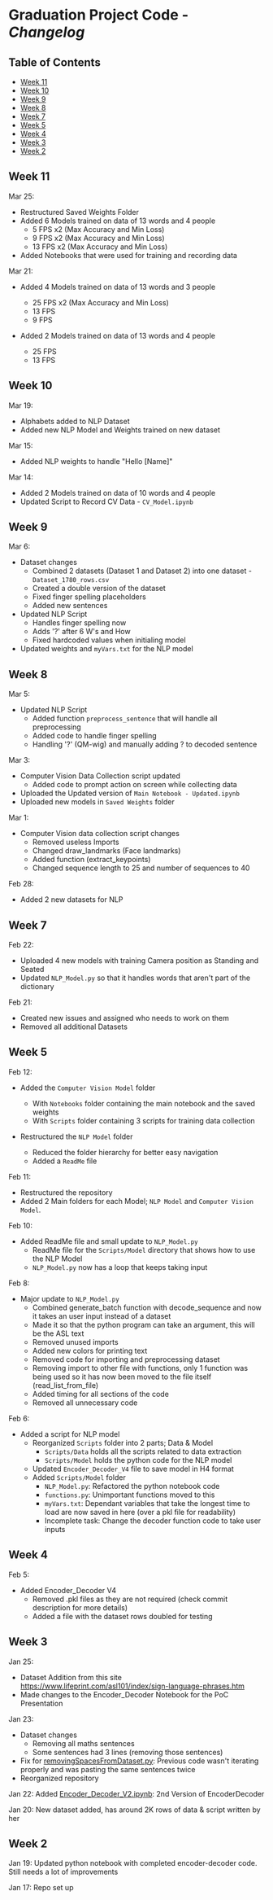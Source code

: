 # Graduation Project Code - *Changelog* <!-- omit in toc -->

## Table of Contents <!-- omit in toc -->

- [Week 11](#week-11)
- [Week 10](#week-10)
- [Week 9](#week-9)
- [Week 8](#week-8)
- [Week 7](#week-7)
- [Week 5](#week-5)
- [Week 4](#week-4)
- [Week 3](#week-3)
- [Week 2](#week-2)

## Week 11

Mar 25:

- Restructured Saved Weights Folder
- Added 6 Models trained on data of 13 words and 4 people
  - 5 FPS x2 (Max Accuracy and Min Loss)
  - 9 FPS x2 (Max Accuracy and Min Loss)
  - 13 FPS x2 (Max Accuracy and Min Loss)
- Added Notebooks that were used for training and recording data

Mar 21:

- Added 4 Models trained on data of 13 words and 3 people
  - 25 FPS x2 (Max Accuracy and Min Loss)
  - 13 FPS
  - 9 FPS

- Added 2 Models trained on data of 13 words and 4 people
  - 25 FPS
  - 13 FPS

## Week 10

Mar 19:

- Alphabets added to NLP Dataset
- Added new NLP Model and Weights trained on new dataset

Mar 15:

- Added NLP weights to handle "Hello [Name]"

Mar 14:

- Added 2 Models trained on data of 10 words and 4 people
- Updated Script to Record CV Data - `CV_Model.ipynb`

## Week 9

Mar 6:

- Dataset changes
  - Combined 2 datasets (Dataset 1 and Dataset 2) into one dataset - `Dataset_1780_rows.csv`
  - Created a double version of the dataset
  - Fixed finger spelling placeholders
  - Added new sentences
- Updated NLP Script
  - Handles finger spelling now
  - Adds '?' after 6 W's and How
  - Fixed hardcoded values when initialing model
- Updated weights and `myVars.txt` for the NLP model

## Week 8

Mar 5:

- Updated NLP Script
  - Added function `preprocess_sentence` that will handle all preprocessing
  - Added code to handle finger spelling
  - Handling '?' (QM-wig) and manually adding ? to decoded sentence

Mar 3:

- Computer Vision Data Collection script updated
  - Added code to prompt action on screen while collecting data
- Uploaded the Updated version of `Main Notebook - Updated.ipynb`
- Uploaded new models in `Saved Weights` folder

Mar 1:

- Computer Vision data collection script changes
  - Removed useless Imports
  - Changed draw_landmarks (Face landmarks)
  - Added function (extract_keypoints)
  - Changed sequence length to 25 and number of sequences to 40

Feb 28:

- Added 2 new datasets for NLP

## Week 7

Feb 22:

- Uploaded 4 new models with training Camera position as Standing and Seated
- Updated `NLP_Model.py` so that it handles words that aren't part of the dictionary

Feb 21:

- Created new issues and assigned who needs to work on them
- Removed all additional Datasets

## Week 5

Feb 12:

- Added the `Computer Vision Model` folder
  - With `Notebooks` folder containing the main notebook and the saved weights
  - With `Scripts` folder containing 3 scripts for training data collection

- Restructured the `NLP Model` folder
  - Reduced the folder hierarchy for better easy navigation
  - Added a `ReadMe` file

Feb 11:

- Restructured the repository
- Added 2 Main folders for each Model; `NLP Model` and `Computer Vision Model`.

Feb 10:

- Added ReadMe file and small update to `NLP_Model.py`
  - ReadMe file for the `Scripts/Model` directory that shows how to use the NLP Model
  - `NLP_Model.py` now has a loop that keeps taking input

Feb 8:

- Major update to `NLP_Model.py`
  - Combined generate_batch function with decode_sequence and now it takes an user input instead of a dataset
  - Made it so that the python program can take an argument, this will be the ASL text
  - Removed unused imports
  - Added new colors for printing text
  - Removed code for importing and preprocessing dataset
  - Removing import to other file with functions, only 1 function was being used so it has now been moved to the file itself (read_list_from_file)
  - Added timing for all sections of the code
  - Removed all unnecessary code

Feb 6:

- Added a script for NLP model
  - Reorganized `Scripts` folder into 2 parts; Data & Model
    - `Scripts/Data` holds all the scripts related to data extraction
    - `Scripts/Model` holds the python code for the NLP model
  - Updated `Encoder_Decoder_V4` file to  save model in H4 format
  - Added `Scripts/Model` folder
    - `NLP_Model.py`: Refactored the python notebook code
    - `functions.py`: Unimportant functions moved to this
    - `myVars.txt`: Dependant variables that take the longest time to load are now saved in here (over a pkl file for readability)
    - Incomplete task: Change the decoder function code to take user inputs

## Week 4

Feb 5:

- Added Encoder_Decoder V4
  - Removed .pkl files as they are not required (check commit description for more details)
  - Added a file with the dataset rows doubled for testing

## Week 3

Jan 25:

- Dataset Addition from this site <https://www.lifeprint.com/asl101/index/sign-language-phrases.htm>
- Made changes to the Encoder_Decoder Notebook for the PoC Presentation

Jan 23:

- Dataset changes
  - Removing all maths sentences
  - Some sentences had 3 lines (removing those sentences)
- Fix for [removingSpacesFromDataset.py](removingSpacesFromDataset.py): Previous code wasn't iterating properly and was pasting the same sentences twice
- Reorganized repository

Jan 22: Added [Encoder_Decoder_V2.ipynb](Encoder_Decoder_V2.ipynb): 2nd Version of EncoderDecoder

Jan 20: New dataset added, has around 2K rows of data & script written by her

## Week 2

Jan 19: Updated python notebook with completed encoder-decoder code. Still needs a lot of improvements

Jan 17: Repo set up
